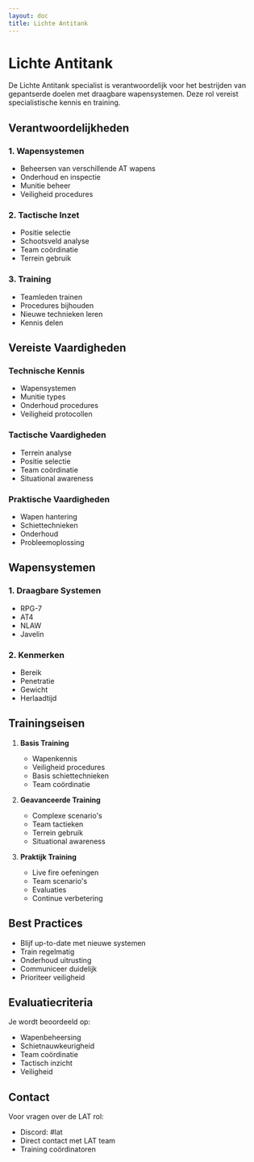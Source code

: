 ```yaml
---
layout: doc
title: Lichte Antitank
---
```


# Lichte Antitank

De Lichte Antitank specialist is verantwoordelijk voor het bestrijden van gepantserde doelen met draagbare wapensystemen. Deze rol vereist specialistische kennis en training.

## Verantwoordelijkheden

### 1. Wapensystemen
- Beheersen van verschillende AT wapens
- Onderhoud en inspectie
- Munitie beheer
- Veiligheid procedures

### 2. Tactische Inzet
- Positie selectie
- Schootsveld analyse
- Team coördinatie
- Terrein gebruik

### 3. Training
- Teamleden trainen
- Procedures bijhouden
- Nieuwe technieken leren
- Kennis delen

## Vereiste Vaardigheden

### Technische Kennis
- Wapensystemen
- Munitie types
- Onderhoud procedures
- Veiligheid protocollen

### Tactische Vaardigheden
- Terrein analyse
- Positie selectie
- Team coördinatie
- Situational awareness

### Praktische Vaardigheden
- Wapen hantering
- Schiettechnieken
- Onderhoud
- Probleemoplossing

## Wapensystemen

### 1. Draagbare Systemen
- RPG-7
- AT4
- NLAW
- Javelin

### 2. Kenmerken
- Bereik
- Penetratie
- Gewicht
- Herlaadtijd

## Trainingseisen

1. **Basis Training**
   - Wapenkennis
   - Veiligheid procedures
   - Basis schiettechnieken
   - Team coördinatie

2. **Geavanceerde Training**
   - Complexe scenario's
   - Team tactieken
   - Terrein gebruik
   - Situational awareness

3. **Praktijk Training**
   - Live fire oefeningen
   - Team scenario's
   - Evaluaties
   - Continue verbetering

## Best Practices

- Blijf up-to-date met nieuwe systemen
- Train regelmatig
- Onderhoud uitrusting
- Communiceer duidelijk
- Prioriteer veiligheid

## Evaluatiecriteria

Je wordt beoordeeld op:
- Wapenbeheersing
- Schietnauwkeurigheid
- Team coördinatie
- Tactisch inzicht
- Veiligheid

## Contact

Voor vragen over de LAT rol:
- Discord: #lat
- Direct contact met LAT team
- Training coördinatoren 